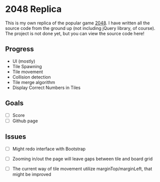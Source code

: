 # 2048 Replica
This is my own replica of the popular game [2048](https://gabrielecirulli.github.io/2048/).
I have written all the source code from the ground up (not including jQuery library, of course).
The project is not done yet, but you can view the source code here!

## Progress
- UI (mostly) 
- Tile Spawning
- Tile movement
- Collision detection 
- Tile merge algorithm
- Display Correct Numbers in Tiles

## Goals
- [ ] Score
- [ ] Github page

## Issues
- [ ] Might redo interface with Bootstrap
- [ ] Zooming in/out the page will leave gaps between tile and board grid
- [ ] The current way of tile movement utilize marginTop/marginLeft, that might be improved


